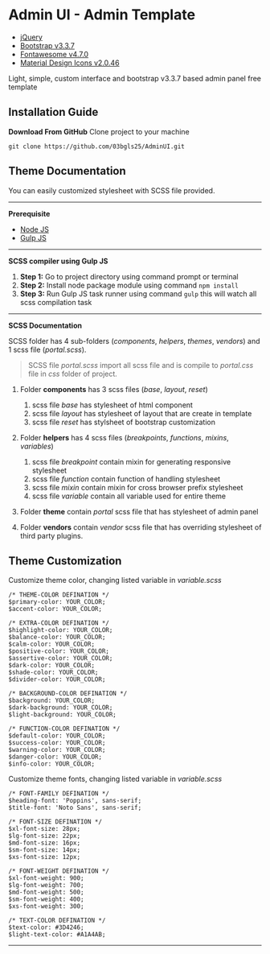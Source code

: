 Admin UI - Admin Template
=======

 - [jQuery](https://jquery.com/)
 - [Bootstrap v3.3.7](https://getbootstrap.com/docs/3.3/)
 - [Fontawesome v4.7.0](http://fontawesome.io/)
 - [Material Design Icons v2.0.46](https://materialdesignicons.com/)

Light, simple, custom interface and bootstrap v3.3.7 based admin panel free template 

Installation Guide
---------------------------------------
**Download From GitHub**
Clone project to your machine

    git clone https://github.com/03bgls25/AdminUI.git

Theme Documentation
----------------------------
You can easily customized stylesheet with SCSS file provided.


----------


**Prerequisite**

 - [Node JS](https://nodejs.org/en/)
 - [Gulp JS](https://gulpjs.com/)


----------
**SCSS compiler using Gulp JS**

 1. **Step 1:** Go to project directory using command prompt or terminal
 2. **Step 2:** Install node package module using command `npm install`
 3. **Step 3:** Run Gulp JS task runner using command `gulp`  this will watch all scss compilation task


----------
**SCSS Documentation**

SCSS folder has 4 sub-folders (*components*, *helpers*, *themes*, *vendors*) and 1 scss file (*portal.scss*). 

> SCSS file *portal.scss* import all scss file and is compile to *portal.css* file in *css* folder of project.

 1. Folder **components** has 3 scss files (*base*, *layout*, *reset*)
	 1. scss file *base* has stylesheet of html component
	 2. scss file *layout* has stylesheet of layout that are create in template  
	 3. scss file *reset* has stylsheet of bootstrap customization

 2. Folder **helpers** has 4 scss files (*breakpoints*, *functions*,
    *mixins*, *variables*)
	 1. scss file *breakpoint* contain mixin for generating responsive stylesheet
	 2. scss file *function* contain function of handling stylesheet
	 3. scss file *mixin* contain mixin for cross browser prefix stylesheet
	 4. scss file *variable* contain all variable used for entire theme

 3. Folder **theme** contain *portal* scss file that has stylesheet of admin panel
 
 4. Folder **vendors** contain *vendor* scss file that has overriding stylesheet of third party plugins.


Theme Customization
-------------------

Customize theme color, changing listed variable in *variable.scss*

    /* THEME-COLOR DEFINATION */
    $primary-color: YOUR_COLOR;
    $accent-color: YOUR_COLOR;
    
    /* EXTRA-COLOR DEFINATION */
    $highlight-color: YOUR_COLOR;
    $balance-color: YOUR_COLOR;
    $calm-color: YOUR_COLOR;
    $positive-color: YOUR_COLOR;
    $assertive-color: YOUR_COLOR;
    $dark-color: YOUR_COLOR;
    $shade-color: YOUR_COLOR;
    $divider-color: YOUR_COLOR;
    
    /* BACKGROUND-COLOR DEFINATION */
    $background: YOUR_COLOR;
    $dark-background: YOUR_COLOR;
    $light-background: YOUR_COLOR;
    
    /* FUNCTION-COLOR DEFINATION */
    $default-color: YOUR_COLOR;
    $success-color: YOUR_COLOR;
    $warning-color: YOUR_COLOR;
    $danger-color: YOUR_COLOR;
    $info-color: YOUR_COLOR;

Customize theme fonts, changing listed variable in *variable.scss*

    /* FONT-FAMILY DEFINATION */
    $heading-font: 'Poppins', sans-serif;
    $title-font: 'Noto Sans', sans-serif;

    /* FONT-SIZE DEFINATION */
    $xl-font-size: 28px;
    $lg-font-size: 22px;
    $md-font-size: 16px;
    $sm-font-size: 14px;
    $xs-font-size: 12px;
    
    /* FONT-WEIGHT DEFINATION */
    $xl-font-weight: 900;
    $lg-font-weight: 700;
    $md-font-weight: 500;
    $sm-font-weight: 400;
    $xs-font-weight: 300;
    
    /* TEXT-COLOR DEFINATION */
    $text-color: #3D4246;
    $light-text-color: #A1A4AB;


----------


  

